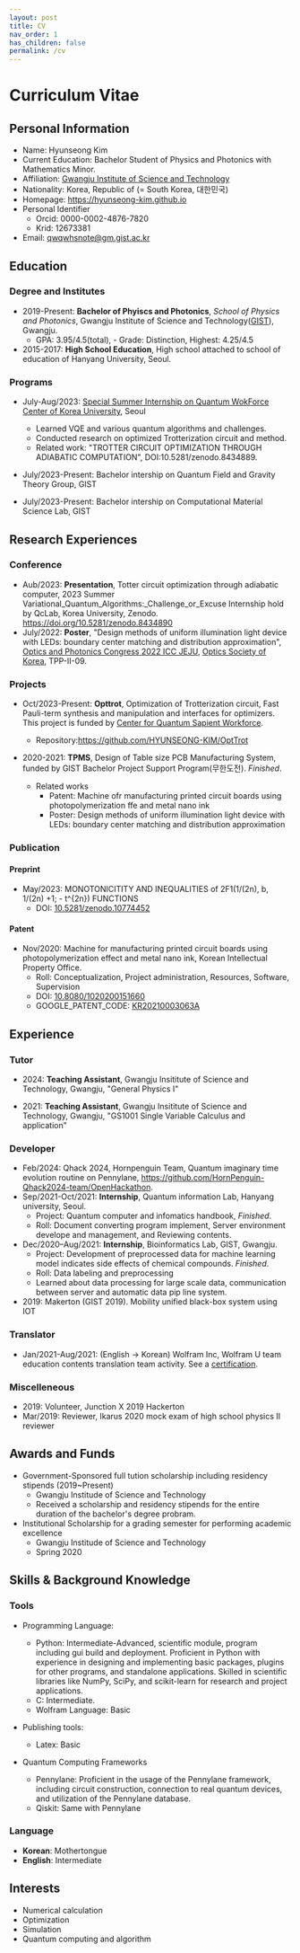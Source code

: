 ```yaml
---
layout: post
title: CV
nav_order: 1
has_children: false
permalink: /cv
---
```


# Curriculum Vitae

<!--[Download PDF version](/docs/CV.pdf){: .btn .mr-2 }-->

## Personal Information

* Name: Hyunseong Kim
* Current Education: Bachelor Student of Physics and Photonics with Mathematics Minor.
* Affiliation: [Gwangju Institute of Science and Technology](https://www.gist.ac.kr/en/main.html)
* Nationality: Korea, Republic of (= South Korea, 대한민국)
* Homepage: https://hyunseong-kim.github.io
* Personal Identifier
  * Orcid: 0000-0002-4876-7820
  * Krid: 12673381
* Email: qwqwhsnote@gm.gist.ac.kr
  
## Education

### Degree and Institutes

* 2019-Present: **Bachelor of Phyiscs and Photonics**, *School of Physics and Photonics*, Gwangju Institute of Science and Technology([GIST](https://www.gist.ac.kr/kr/main.html)), Gwangju.
    * GPA: 3.95/4.5(total),  - Grade: Distinction, Highest: 4.25/4.5 
* 2015-2017: **High School Education**, High school attached to school of education of Hanyang University, Seoul.

### Programs

* July-Aug/2023: [Special Summer Internship on Quantum WokForce Center of Korea University](https://qclab.korea.ac.kr/QCLab/index.php/Variational_Quantum_Algorithms:_Challenge_or_Excuse), Seoul
  * Learned VQE and various quantum algorithms and challenges.
  * Conducted research on optimized Trotterization circuit and method.
  * Related work: "TROTTER CIRCUIT OPTIMIZATION THROUGH ADIABATIC COMPUTATION", DOI:10.5281/zenodo.8434889.

* July/2023-Present: Bachelor intership on Quantum Field and Gravity Theory Group, GIST
* July/2023-Present: Bachelor intership on Computational Material Science Lab, GIST

## Research Experiences

### Conference

* Aub/2023: **Presentation**, Totter circuit optimization through adiabatic computer, 2023 Summer Variational_Quantum_Algorithms:_Challenge_or_Excuse Internship hold by QcLab, Korea University, Zenodo. https://doi.org/10.5281/zenodo.8434890
* July/2022: **Poster**, "Design methods of uniform illumination light device with LEDs: boundary center matching and distribution approximation", [Optics and Photonics Congress 2022 ICC JEJU](https://www.osk.or.kr/conference/event/index.php?cfrid=34), [Optics Society of Korea](https://www.osk.or.kr/), TPP-II-09.

### Projects

* Oct/2023-Present: **Opttrot**, Optimization of Trotterization circuit, Fast Pauli-term synthesis and manipulation and interfaces for optimizers. This project is funded by [Center for Quantum Sapient Workforce](https://quantuminkorea.org/education/). 
  * Repository:https://github.com/HYUNSEONG-KIM/OptTrot 

* 2020-2021: **TPMS**, Design of Table size PCB Manufacturing System, funded by GIST Bachelor Project Support Program(무한도전). *Finished*.
  * Related works
    * Patent: Machine ofr manufacturing printed circuit boards using photopolymerization ffe and metal nano ink
    * Poster: Design methods of uniform illumination light device with LEDs: boundary center matching and distribution approximation

### Publication

#### Preprint

* May/2023: MONOTONICITITY AND INEQUALITIES of 2F1(1/(2n), b, 1/(2n) +1; - t^{2n}) FUNCTIONS
  * DOI: [10.5281/zenodo.10774452](https://doi.org/10.5281/zenodo.10774452)

#### Patent

* Nov/2020: Machine for manufacturing printed circuit boards using photopolymerization effect and metal nano ink, Korean Intellectual Property Office.
  * Roll: Conceptualization, Project administration, Resources, Software, Supervision
  * DOI: [10.8080/1020200151660](http://doi.org/10.8080/1020200151660)
  * GOOGLE_PATENT_CODE: [KR20210003063A](https://patents.google.com/patent/KR20210003063A)


## Experience

### Tutor

* 2024: **Teaching Assistant**, Gwangju Insititute of Science and Technology, Gwangju, "General Physics I"
  
* 2021: **Teaching Assistant**, Gwangju Insititute of Science and Technology, Gwangju, "GS1001 Single Variable Calculus and application"

### Developer

* Feb/2024: Qhack 2024, Hornpenguin Team, Quantum imaginary time evolution routine on Pennylane, https://github.com/HornPenguin-Qhack2024-team/OpenHackathon.
* Sep/2021-Oct/2021: **Internship**, Quantum information Lab, Hanyang university, Seoul.
  * Project: Quantum computer and infomatics handbook, *Finished*.
  * Roll: Document converting program implement, Server environment develope and management, and Reviewing contents.
* Dec/2020–Aug/2021: **Internship**, Bioinformatics Lab, GIST, Gwangju.
  * Project: Development of preprocessed data for machine learning model indicates side effects of chemical compounds. *Finished*.
  * Roll: Data labeling and preprocessing
  * Learned about data processing for large scale data, communication between server and automatic data pip line system.
* 2019: Makerton (GIST 2019). Mobility unified black-box system using IOT

### Translator

* Jan/2021-Aug/2021: (English -> Korean) Wolfram Inc, Wolfram U team education contents translation team activity. See a [certification](/resources/wol_certificaiton.pdf).

### Miscelleneous

* 2019: Volunteer, Junction X 2019 Hackerton
* Mar/2019: Reviewer, Ikarus 2020 mock exam of high school physics II reviewer

## Awards and Funds

* Government-Sponsored full tution scholarship including residency stipends (2019~Present)
  * Gwangju Institude of Science and Technology
  * Received a scholarship and residency stipends for the entire duration of the bachelor's degree probram.
* Institutional Scholarship for a grading semester for performing academic excellence
  * Gwangju Institude of Science and Technology
  * Spring 2020

## Skills & Background Knowledge

###  Tools

* Programming Language:
  * Python: Intermediate-Advanced, scientific module, program including gui build and deployment.
  Proficient in Python with experience in designing and implementing basic packages, plugins for other programs, and standalone applications. Skilled in scientific libraries like NumPy, SciPy, and scikit-learn for research and project applications.
  * C: Intermediate.
  * Wolfram Language: Basic
* Publishing tools:
  * Latex: Basic

* Quantum Computing Frameworks
  * Pennylane: Proficient in the usage of the Pennylane framework, including circuit construction, connection to real quantum devices, and utilization of the Pennylane database.
  * Qiskit: Same with Pennylane

### Language

* **Korean**: Mothertongue
* **English**: Intermediate 

## Interests

* Numerical calculation
* Optimization
* Simulation
* Quantum computing and algorithm
<!--
* Education in Physics
* Bookbinding -->



